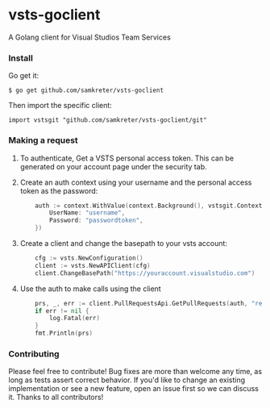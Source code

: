 # vsts-goclient

A Golang client for Visual Studios Team Services

### Install

Go get it:

    $ go get github.com/samkreter/vsts-goclient

Then import the specific client:

    import vstsgit "github.com/samkreter/vsts-goclient/git"

### Making a request

1. To authenticate, Get a VSTS personal access token. This can be generated on your account page under the security tab.

2. Create an auth context using your username and the personal access token as the password:

   ```go
       auth := context.WithValue(context.Background(), vstsgit.ContextBasicAuth, vstsgit.BasicAuth{
           UserName: "username",
           Password: "passwordtoken",
       })
   ```

3. Create a client and change the basepath to your vsts account:

   ```go
       cfg := vsts.NewConfiguration()
       client := vsts.NewAPIClient(cfg)
       client.ChangeBasePath("https://youraccount.visualstudio.com")
   ```

4. Use the auth to make calls using the client

   ```go
       prs, _, err := client.PullRequestsApi.GetPullRequests(auth, "repositoryName", "ProjectName", "4.0", nil)
       if err != nil {
           log.Fatal(err)
       }
       fmt.Println(prs)
   ```

### Contributing

Please feel free to contribute! Bug fixes are more than welcome any time, as long as tests assert correct behavior. If you'd like to change an existing implementation or see a new feature, open an issue first so we can discuss it. Thanks to all contributors!
